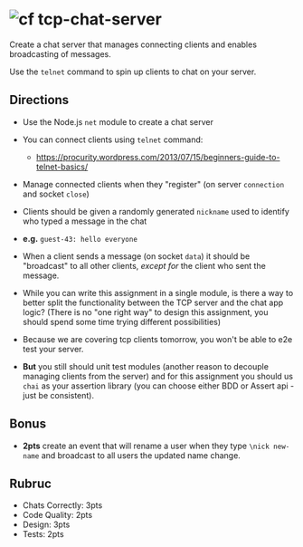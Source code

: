 ![cf](https://i.imgur.com/7v5ASc8.png) tcp-chat-server
======

Create a chat server that manages connecting clients and enables broadcasting of messages.

Use the `telnet` command to spin up clients to chat on your server.

## Directions

* Use the Node.js `net` module to create a chat server

* You can connect clients using `telnet` command:
	* https://procurity.wordpress.com/2013/07/15/beginners-guide-to-telnet-basics/

* Manage connected clients when they "register" (on server `connection` and socket `close`)

* Clients should be given a randomly generated `nickname` used to identify who typed a message in the chat
 * **e.g.** `guest-43: hello everyone`

* When a client sends a message (on socket `data`) it should be "broadcast" to all other clients, _except for_ the
client who sent the message.

* While you can write this assignment in a single module, is there a way to better split the functionality between
the TCP server and the chat app logic? (There is no "one right way" to design this assignment, you
should spend some time trying different possibilities)

* Because we are covering tcp clients tomorrow, you won't be able to e2e test your server.

* **But** you still should unit test modules (another reason to decouple managing clients from the server) and for this assignment you  should us `chai` as your assertion library (you can choose either BDD or Assert api - just be consistent).

## Bonus

* **2pts** create an event that will rename a user when they type
`\nick new-name` and broadcast to all users the updated name change.

## Rubruc

* Chats Correctly: 3pts
* Code Quality: 2pts
* Design: 3pts
* Tests: 2pts
